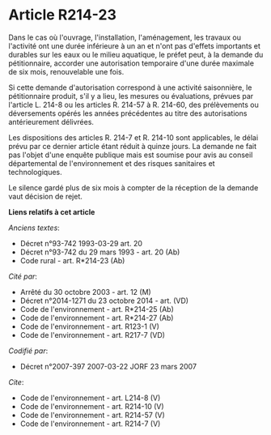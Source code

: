# Article R214-23

Dans le cas où l'ouvrage, l'installation, l'aménagement, les travaux ou l'activité ont une durée inférieure à un an et n'ont
pas d'effets importants et durables sur les eaux ou le milieu aquatique, le préfet peut, à la demande du pétitionnaire,
accorder une autorisation temporaire d'une durée maximale de six mois, renouvelable une fois. 

Si cette demande d'autorisation correspond à une activité saisonnière, le pétitionnaire produit, s'il y a lieu, les mesures
ou évaluations, prévues par l'article L. 214-8 ou les articles R. 214-57 à R. 214-60, des prélèvements ou déversements opérés
les années précédentes au titre des autorisations antérieurement délivrées. 

Les dispositions des articles R. 214-7 et R. 214-10 sont applicables, le délai prévu par ce dernier article étant réduit à
quinze jours. La demande ne fait pas l'objet d'une enquête publique mais est soumise pour avis au conseil départemental de
l'environnement et des risques sanitaires et technologiques. 

Le silence gardé plus de six mois à compter de la réception de la demande vaut décision de rejet.

**Liens relatifs à cet article**

_Anciens textes_:

  - Décret n°93-742 1993-03-29 art. 20
  - Décret n°93-742 du 29 mars 1993 - art. 20 (Ab)
  - Code rural - art. R*214-23 (Ab)

_Cité par_:

  - Arrêté du 30 octobre 2003 - art. 12 (M)
  - Décret n°2014-1271 du 23 octobre 2014 - art. (VD)
  - Code de l'environnement - art. R*214-25 (Ab)
  - Code de l'environnement - art. R*214-27 (Ab)
  - Code de l'environnement - art. R123-1 (V)
  - Code de l'environnement - art. R217-7 (VD)

_Codifié par_:

  - Décret n°2007-397 2007-03-22 JORF 23 mars 2007

_Cite_:

  - Code de l'environnement - art. L214-8 (V)
  - Code de l'environnement - art. R214-10 (V)
  - Code de l'environnement - art. R214-57 (V)
  - Code de l'environnement - art. R214-7 (V)

